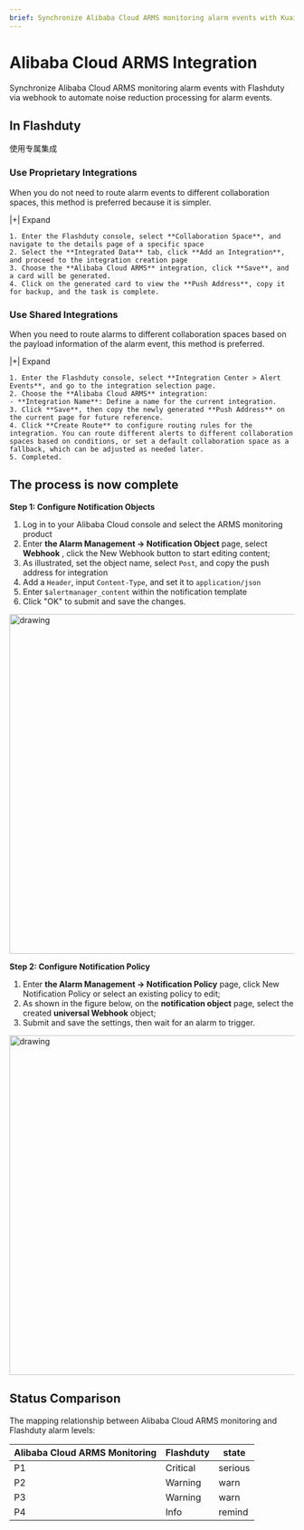 ```yaml
---
brief: Synchronize Alibaba Cloud ARMS monitoring alarm events with Kuaimao Nebula via webhook to automate noise reduction processing for alarm events
---
```


# Alibaba Cloud ARMS Integration

Synchronize Alibaba Cloud ARMS monitoring alarm events with Flashduty via webhook to automate noise reduction processing for alarm events.

## In Flashduty
使用专属集成

### Use Proprietary Integrations

When you do not need to route alarm events to different collaboration spaces, this method is preferred because it is simpler.

|+| Expand

    1. Enter the Flashduty console, select **Collaboration Space**, and navigate to the details page of a specific space
    2. Select the **Integrated Data** tab, click **Add an Integration**, and proceed to the integration creation page
    3. Choose the **Alibaba Cloud ARMS** integration, click **Save**, and a card will be generated.
    4. Click on the generated card to view the **Push Address**, copy it for backup, and the task is complete.

### Use Shared Integrations

When you need to route alarms to different collaboration spaces based on the payload information of the alarm event, this method is preferred.

|+| Expand

    1. Enter the Flashduty console, select **Integration Center > Alert Events**, and go to the integration selection page.
    2. Choose the **Alibaba Cloud ARMS** integration:
    - **Integration Name**: Define a name for the current integration.
    3. Click **Save**, then copy the newly generated **Push Address** on the current page for future reference.
    4. Click **Create Route** to configure routing rules for the integration. You can route different alerts to different collaboration spaces based on conditions, or set a default collaboration space as a fallback, which can be adjusted as needed later.
    5. Completed.

## The process is now complete
**Step 1: Configure Notification Objects**

1. Log in to your Alibaba Cloud console and select the ARMS monitoring product
2. Enter **the Alarm Management -> Notification Object** page, select **Webhook** , click the New Webhook button to start editing content;
3. As illustrated, set the object name, select `Post`, and copy the push address for integration
4. Add a `Header`, input `Content-Type`, and set it to `application/json`
5. Enter `$alertmanager_content` within the notification template
6. Click "OK" to submit and save the changes.

<img alt="drawing" width="600" src="https://fcdoc.github.io/img/zh/flashduty/mixin/alert_integration/aliyun_arms/1.avif" />

**Step 2: Configure Notification Policy**

1. Enter **the Alarm Management -> Notification Policy** page, click New Notification Policy or select an existing policy to edit;
2. As shown in the figure below, on the **notification object** page, select the created **universal Webhook** object;
3. Submit and save the settings, then wait for an alarm to trigger.

<img alt="drawing" width="600" src="https://fcdoc.github.io/img/zh/flashduty/mixin/alert_integration/aliyun_arms/2.avif" />

## Status Comparison

The mapping relationship between Alibaba Cloud ARMS monitoring and Flashduty alarm levels:

| Alibaba Cloud ARMS Monitoring |  Flashduty  | state |
| ------------ | -------- | ---- |
| P1     | Critical | serious |
| P2     | Warning  | warn |
| P3     | Warning     | warn |
| P4     | Info     | remind |